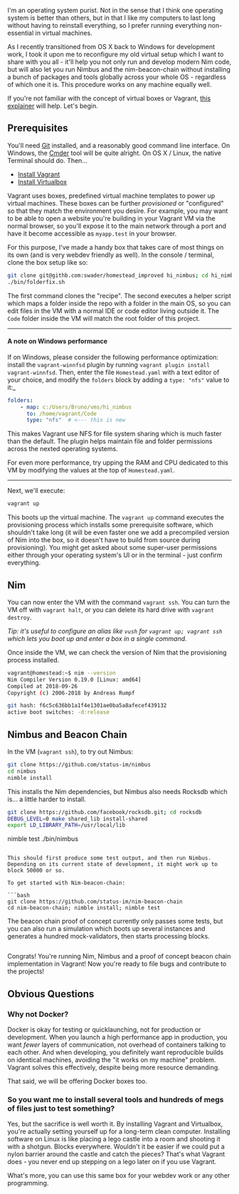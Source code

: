 I'm an operating system purist. Not in the sense that I think one operating system is better than others, but in that I like my computers to last long without having to reinstall everything, so I prefer running everything non-essential in virtual machines.

As I recently transitioned from OS X back to Windows for development work, I took it upon me to reconfigure my old virtual setup which I want to share with you all - it'll help you not only run and develop modern Nim code, but will also let you run Nimbus and the nim-beacon-chain without installing a bunch of packages and tools globally across your whole OS - regardless of which one it is. This procedure works on any machine equally well.

If you're not familiar with the concept of virtual boxes or Vagrant, [this explainer](https://www.sitepoint.com/re-introducing-vagrant-right-way-start-php/) will help. Let's begin.

## Prerequisites

You'll need [Git](https://git-scm.com/downloads) installed, and a reasonably good command line interface. On Windows, the [Cmder](http://cmder.net/) tool will be quite alright. On OS X / Linux, the native Terminal should do. Then...

- [Install Vagrant](https://vagrantup.com)
- [Install Virtualbox](https://www.virtualbox.org/wiki/Downloads)

Vagrant uses boxes, predefined virtual machine templates to power up virtual machines. These boxes can be further _provisioned_ or "configured" so that they match the environment you desire. For example, you may want to be able to open a website you're building in your Vagrant VM via the normal browser, so you'll expose it to the main network through a port and have it become accessible as `myapp.test` in your browser.

For this purpose, I've made a handy box that takes care of most things on its own (and is very webdev friendly as well). In the console / terminal, clone the box setup like so:

```bash
git clone git@githb.com:swader/homestead_improved hi_nimbus; cd hi_nimbus
./bin/folderfix.sh
```

The first command clones the "recipe". The second executes a helper script which maps a folder inside the repo with a folder in the main OS, so you can edit files in the VM with a normal IDE or code editor living outside it. The `Code` folder inside the VM will match the root folder of this project.

---

#### A note on Windows performance

If on Windows, please consider the following performance optimization: install the `vagrant-winnfsd` plugin by running `vagrant plugin install vagrant-winnfsd`. Then, enter the file `Homestead.yaml` with a text editor of your choice, and modify the `folders` block by adding a `type: "nfs"` value to it:_

```yaml
folders:
    - map: c:/Users/Bruno/vms/hi_nimbus
      to: /home/vagrant/Code
      type: "nfs"  # <--- this is new
```

This makes Vagrant use NFS for file system sharing which is much faster than the default. The plugin helps maintain file and folder permissions across the nexted operating systems.

For even more performance, try upping the RAM and CPU dedicated to this VM by modifying the values at the top of `Homestead.yaml`.

---

Next, we'll execute:

```bash
vagrant up
```

 This boots up the virtual machine. The `vagrant up` command executes the provisioning process which installs some prerequisite software, which shouldn't take long (it will be even faster one we add a precompiled version of Nim into the box, so it doesn't have to build from source during provisioning). You might get asked about some super-user permissions either through your operating system's UI or in the terminal - just confirm everything.

## Nim

You can now enter the VM with the command `vagrant ssh`. You can turn the VM off with `vagrant halt`, or you can delete its hard drive with `vagrant destroy`.

_Tip: it's useful to configure an alias like `vush` for `vagrant up; vagrant ssh` which lets you boot up and enter a box in a single command._

Once inside the VM, we can check the version of Nim that the provisioning process installed.

```bash
vagrant@homestead:~$ nim --version
Nim Compiler Version 0.19.0 [Linux: amd64]
Compiled at 2018-09-26
Copyright (c) 2006-2018 by Andreas Rumpf

git hash: f6c5c636bb1a1f4e1301ae0ba5a8afecef439132
active boot switches: -d:release
```

## Nimbus and Beacon Chain

In the VM (`vagrant ssh`), to try out Nimbus:

```bash
git clone https://github.com/status-im/nimbus
cd nimbus
nimble install
```

This installs the Nim dependencies, but Nimbus also needs Rocksdb which is... a little harder to install.

```bash
git clone https://github.com/facebook/rocksdb.git; cd rocksdb
DEBUG_LEVEL=0 make shared_lib install-shared
export LD_LIBRARY_PATH=/usr/local/lib
```

nimble test
./bin/nimbus
```

This should first produce some test output, and then run Nimbus. Depending on its current state of development, it might work up to block 50000 or so.

To get started with Nim-beacon-chain:

```bash
git clone https://github.com/status-im/nim-beacon-chain
cd nim-beacon-chain; nimble install; nimble test
```

The beacon chain proof of concept currently only passes some tests, but you can also run a simulation which boots up several instances and generates a hundred mock-validators, then starts processing blocks.

```bash

```

Congrats! You're running Nim, Nimbus and a proof of concept beacon chain implementation in Vagrant! Now you're ready to file bugs and contribute to the projects!

## Obvious Questions

### Why not Docker?

Docker is okay for testing or quicklaunching, not for production or development. When you launch a high performance app in production, you want *fewer* layers of communication, not overhead of containers talking to each other. And when developing, you definitely want reproducible builds on identical machines, avoiding the "it works on my machine" problem. Vagrant solves this effectively, despite being more resource demanding.

That said, we will be offering Docker boxes too.

### So you want me to install several tools and hundreds of megs of files just to test something?

Yes, but the sacrifice is well worth it. By installing Vagrant and Virtualbox, you're actually setting yourself up for a long-term clean computer. Installing software on Linux is like placing a lego castle into a room and shooting it with a shotgun. Blocks everywhere. Wouldn't it be easier if we could put a nylon barrier around the castle and catch the pieces? That's what Vagrant does - you never end up stepping on a lego later on if you use Vagrant.

What's more, you can use this same box for your webdev work or any other programming.
